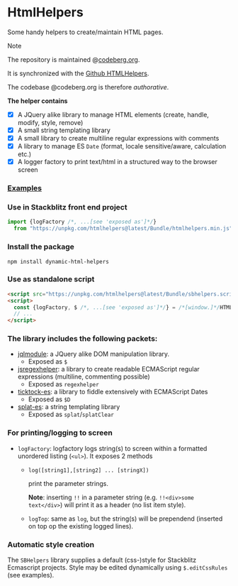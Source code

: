 # HtmlHelpers
Some handy helpers to create/maintain HTML pages.

> [!NOTE]
> The repository is maintained @[codeberg.org](https://codeberg.org/KooiInc/HTMLHelpers).
> 
> It is synchronized with the [Github HTMLHelpers](https://github.com/KooiInc/HTMLHelpers).
> 
> The codebase @codeberg.org is therefore *authorative*.


**The helper contains**
- [x] A JQuery alike library to manage HTML elements (create, handle, modify, style, remove)
- [x] A small string templating library
- [x] A small library to create multiline regular expressions with comments
- [x] A library to manage ES `Date` (format, locale sensitive/aware, calculation etc.)
- [x] A logger factory to print text/html in a structured way to the browser screen

### [Examples](https://kooiinc.github.io/HTMLHelpers/Examples/)

### Use in Stackblitz front end project
```javascript
import {logFactory /*, ...[see 'exposed as']*/}
  from "https://unpkg.com/htmlhelpers@latest/Bundle/htmlhelpers.min.js";
```
### Install the package
`npm install dynamic-html-helpers`

### Use as standalone script
```html
<script src="https://unpkg.com/htmlhelpers@latest/Bundle/sbhelpers.script.min.js"></script>
<script>
  const {logFactory, $ /*, ...[see 'exposed as']*/} = /*[window.]*/HTMLHelpers;
  // ...
</script>
```
### The library includes the following packets:

- [jqlmodule](https://www.npmjs.com/package/jqlmodule): a JQuery alike DOM manipulation library.
  - Exposed as `$`
- [jsregexhelper](https://www.npmjs.com/package/jsregexphelper): a library to create readable ECMAScript regular expressions (multiline, commenting possible)
  - Exposed as `regexhelper`
- [ticktock-es](https://www.npmjs.com/package/ticktock-es): a library to fiddle extensively with ECMAScript Dates
  - Exposed as `$D`
- [splat-es](https://www.npmjs.com/package/splat-es): a string templating library
  - Exposed as `splat`/`splatClear`

### For printing/logging to screen
- `logFactory`: logfactory logs string(s) to screen within a formatted unordered listing (`<ul>`). It exposes 2 methods
  - `log([string1],[string2] ... [stringX])`

    print the parameter strings.

    <b>Note</b>: inserting `!!` in a parameter string (e.g. `!!<div>some text</div>`) will print it as a header (no list item style).
  - `logTop`: same as `log`, but the string(s) will be prependend (inserted on top op the existing logged lines).

### Automatic style creation
The `SBHelpers` library supplies a default (css-)style for Stackblitz Ecmascript projects.
Style may be edited dynamically using `$.editCssRules` (see examples).
